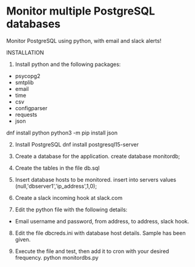 # Monitor multiple PostgreSQL databases
Monitor PostgreSQL using python, with email and slack alerts!

INSTALLATION
1. Install python and the following packages:
 - psycopg2
 - smtplib
 - email
 - time
 - csv
 - configparser
 - requests
 - json

dnf install python
python3 -m pip install json

2. Install PostgreSQL
dnf install postgresql15-server

3. Create a database for the application.
create database monitordb;

4. Create the tables in the file db.sql

5. Insert database hosts to be monitored.
insert into servers values (null,'dbserver1','ip_address',1,0);

6. Create a slack incoming hook at slack.com

7. Edit the python file with the following details:
 - Email username and password, from address, to address, slack hook.

8. Edit the file dbcreds.ini with database host details. Sample has been given.

9. Execute the file and test, then add it to cron with your desired frequency.
python monitordbs.py
